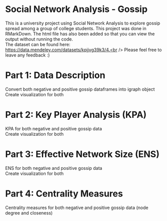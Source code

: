 # Social Network Analysis - Gossip
This is a university project using Social Network Analysis to explore gossip spread among a group of college students. This project was done in RMarkDown. The html file has also been added so that you can view the output without running the code.<br /> The dataset can be found here: https://data.mendeley.com/datasets/kpjjvg39k3/4.<br /> 
Please feel free to leave any feedback :) 

# Part 1: Data Description
  Convert both negative and positive gossip dataframes into igraph object <br />
  Create visualization for both <br />

# Part 2: Key Player Analysis (KPA)
  KPA for both negative and positive gossip data <br />
  Create visualization for both <br />

# Part 3: Effective Network Size (ENS)
  ENS for both negative and positive gossip data <br />
  Create visualization for both <br />

# Part 4: Centrality Measures
  Centrality measures for both negative and positive gossip data (node degree and closeness)
  
